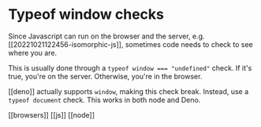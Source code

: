 # Typeof window checks

Since Javascript can run on the browser and the server, e.g. [[20221021122456-isomorphic-js]], sometimes code needs to check to see where you are.

This is usually done through a `typeof window === "undefined"` check. If it's true, you're on the server. Otherwise, you're in the browser.

[[deno]] actually supports `window`, making this check break. Instead, use a `typeof document` check. This works in both node and Deno.

[[browsers]]
[[js]]
[[node]]